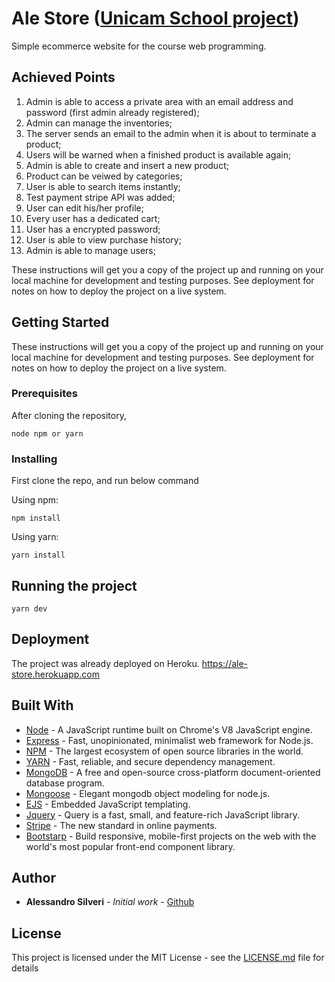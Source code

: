# Ale Store ([Unicam School project](http://didattica.cs.unicam.it/doku.php?id=didattica%3Atriennale%3Apw%3Aay_1617%3Amain))

Simple ecommerce website for the course web programming.

## Achieved Points

1.  Admin is able to access a private area with an email address and password (first admin already registered);
2.  Admin can manage the inventories;
3.  The server sends an email to the admin when it is about to terminate a product;
4.  Users will be warned when a finished product is available again;
5.  Admin is able to create and insert a new product;
6.  Product can be veiwed by categories;
7.  User is able to search items instantly;
8.  Test payment stripe API was added;
9.  User can edit his/her profile;
10. Every user has a dedicated cart;
11. User has a encrypted password;
12. User is able to view purchase history;
13. Admin is able to manage users;

These instructions will get you a copy of the project up and running on your local machine for development and testing purposes. See deployment for notes on how to deploy the project on a live system.

## Getting Started

These instructions will get you a copy of the project up and running on your local machine for development and testing purposes. See deployment for notes on how to deploy the project on a live system.

### Prerequisites

After cloning the repository,

```
node npm or yarn
```

### Installing

First clone the repo, and run below command

Using npm:

```
npm install
```

Using yarn:

```
yarn install
```

## Running the project

```
yarn dev
```

## Deployment

The project was already deployed on Heroku. https://ale-store.herokuapp.com

## Built With

* [Node](https://nodejs.org/en/) - A JavaScript runtime built on Chrome's V8 JavaScript engine.
* [Express](https://expressjs.com/) - Fast, unopinionated, minimalist web framework for Node.js.
* [NPM](https://www.npmjs.com/) - The largest ecosystem of open source libraries in the world.
* [YARN](https://rometools.github.io/rome/) - Fast, reliable, and secure dependency management.
* [MongoDB](https://docs.mongodb.com/) - A free and open-source cross-platform document-oriented database program.
* [Mongoose](http://mongoosejs.com/) - Elegant mongodb object modeling for node.js.
* [EJS](http://ejs.co/) - Embedded JavaScript templating.
* [Jquery](http://jquery.com/) - Query is a fast, small, and feature-rich JavaScript library.
* [Stripe](https://stripe.com/it) - The new standard in online payments.
* [Bootstarp](https://getbootstrap.com/) - Build responsive, mobile-first projects on the web with the world's most popular front-end component library.

## Author

* **Alessandro Silveri** - _Initial work_ - [Github](https://github.com/silveridev)

## License

This project is licensed under the MIT License - see the [LICENSE.md](LICENSE.md) file for details
